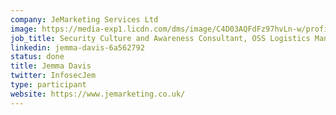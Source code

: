 ```yaml
---
company: JeMarketing Services Ltd
image: https://media-exp1.licdn.com/dms/image/C4D03AQFdFz97hvLn-w/profile-displayphoto-shrink_200_200/0?e=1596672000&v=beta&t=nQy7BYCPj3xRU0PNHjiEwEyPOBQDlsZ3flKZulJbRdY
job_title: Security Culture and Awareness Consultant, OSS Logistics Manager
linkedin: jemma-davis-6a562792
status: done
title: Jemma Davis
twitter: InfosecJem
type: participant
website: https://www.jemarketing.co.uk/
---
```

